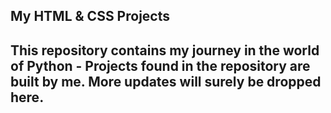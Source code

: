 ## My HTML & CSS Projects

## This repository contains my journey in the world of Python - Projects found in the repository are built by me. More updates will surely be dropped here.
